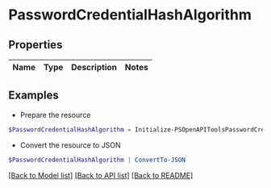 # PasswordCredentialHashAlgorithm
## Properties

Name | Type | Description | Notes
------------ | ------------- | ------------- | -------------

## Examples

- Prepare the resource
```powershell
$PasswordCredentialHashAlgorithm = Initialize-PSOpenAPIToolsPasswordCredentialHashAlgorithm 
```

- Convert the resource to JSON
```powershell
$PasswordCredentialHashAlgorithm | ConvertTo-JSON
```

[[Back to Model list]](../README.md#documentation-for-models) [[Back to API list]](../README.md#documentation-for-api-endpoints) [[Back to README]](../README.md)

